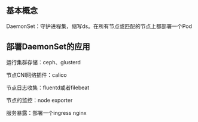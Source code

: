## 基本概念

DaemonSet：守护进程集，缩写ds。在所有节点或匹配的节点上都部署一个Pod

## 部署DaemonSet的应用

运行集群存储：ceph、glusterd

节点CNI网络插件：calico

节点日志收集：fluentd或者filebeat

节点的监控：node exporter

服务暴露：部署一个ingress nginx